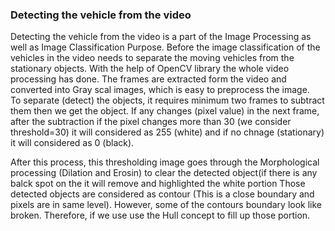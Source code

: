### Detecting the vehicle from the video 
Detecting the vehicle from the video is a part of the Image Processing as well as Image Classification Purpose. Before the image classification of the vehicles in the video needs to separate the moving vehicles from the stationary objects. 
With the help of OpenCV library the whole video processing has done. The frames are extracted form the video and converted into Gray scal images, which is easy to preprocess the image.  
To separate (detect) the objects, it requires minimum two frames to subtract them then we get the object. If any changes (pixel value) in the next frame, after the subtraction if the pixel changes more than 30 (we consider threshold=30)
it will considered as 255 (white) and if no chnage (stationary) it will considered as 0 (black). 

  After this process, this thresholding image goes through the Morphological processing (Dilation and Erosin) to clear the detected object(if there is any balck spot on the it will remove and highlighted the white portion
  Those detected objects are considered as contour (This is a close boundary and pixels are in same level). However, some of the contours boundary look like broken. Therefore, if we use use the Hull concept to fill up those portion.
